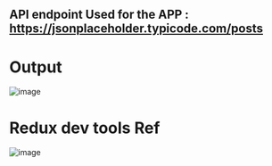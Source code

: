 
## API endpoint Used for the APP   :   https://jsonplaceholder.typicode.com/posts

# Output
![image](https://github.com/JoyeshDebnath/redux-toolkit-demo/assets/75598588/6acafd19-dd4e-4a96-98de-13f3fa21c0f7)

# Redux dev tools Ref

![image](https://github.com/JoyeshDebnath/redux-toolkit-demo/assets/75598588/a1ccb597-4368-48ab-afa7-4205efe91b13)



